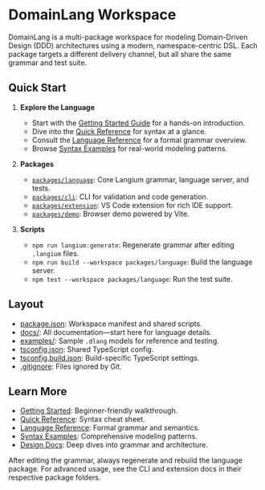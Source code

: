 
# DomainLang Workspace

DomainLang is a multi-package workspace for modeling Domain-Driven Design (DDD) architectures using a modern, namespace-centric DSL. Each package targets a different delivery channel, but all share the same grammar and test suite.

## Quick Start

1. **Explore the Language**
	- Start with the [Getting Started Guide](./docs/getting-started.md) for a hands-on introduction.
	- Dive into the [Quick Reference](./docs/quick-reference.md) for syntax at a glance.
	- Consult the [Language Reference](./docs/language.md) for a formal grammar overview.
	- Browse [Syntax Examples](./docs/syntax-examples.md) for real-world modeling patterns.

2. **Packages**
	- [`packages/language`](./packages/language/README.md): Core Langium grammar, language server, and tests.
	- [`packages/cli`](./packages/cli/README.md): CLI for validation and code generation.
	- [`packages/extension`](./packages/extension/langium-quickstart.md): VS Code extension for rich IDE support.
	- [`packages/demo`](./packages/demo/README.md): Browser demo powered by Vite.

3. **Scripts**
	- `npm run langium:generate`: Regenerate grammar after editing `.langium` files.
	- `npm run build --workspace packages/language`: Build the language server.
	- `npm test --workspace packages/language`: Run the test suite.

## Layout

- [package.json](./package.json): Workspace manifest and shared scripts.
- [docs/](./docs): All documentation—start here for language details.
- [examples/](./examples): Sample `.dlang` models for reference and testing.
- [tsconfig.json](./tsconfig.json): Shared TypeScript config.
- [tsconfig.build.json](./tsconfig.build.json): Build-specific TypeScript settings.
- [.gitignore](.gitignore): Files ignored by Git.

## Learn More

- [Getting Started](./docs/getting-started.md): Beginner-friendly walkthrough.
- [Quick Reference](./docs/quick-reference.md): Syntax cheat sheet.
- [Language Reference](./docs/language.md): Formal grammar and semantics.
- [Syntax Examples](./docs/syntax-examples.md): Comprehensive modeling patterns.
- [Design Docs](./docs/design-docs/GRAMMAR_REVIEW_2025.md): Deep dives into grammar and architecture.

After editing the grammar, always regenerate and rebuild the language package. For advanced usage, see the CLI and extension docs in their respective package folders.
